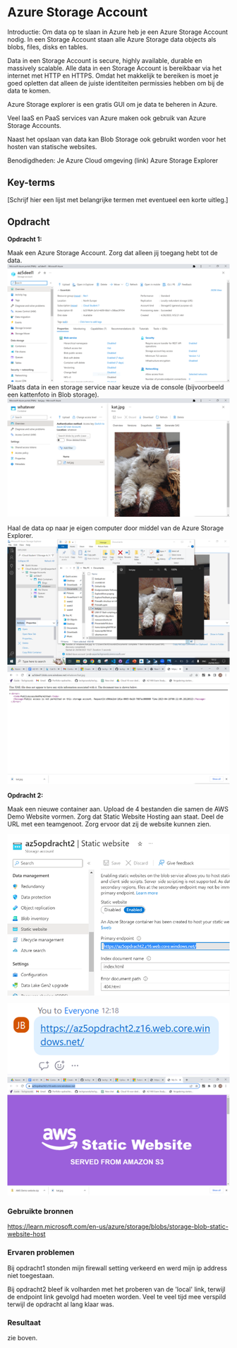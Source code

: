 # Azure Storage Account

Introductie:
Om data op te slaan in Azure heb je een Azure Storage Account nodig. In een Storage Account staan alle Azure Storage data objects als blobs, files, disks en tables.

Data in een Storage Account is secure, highly available, durable en massively scalable. Alle data in een Storage Account is bereikbaar via het internet met HTTP en HTTPS. Omdat het makkelijk te bereiken is moet je goed opletten dat alleen de juiste identiteiten permissies hebben om bij de data te komen.

Azure Storage explorer is een gratis GUI om je data te beheren in Azure.

Veel IaaS en PaaS services van Azure maken ook gebruik van Azure Storage Accounts.

Naast het opslaan van data kan Blob Storage ook gebruikt worden voor het hosten van statische websites.

Benodigdheden:
Je Azure Cloud omgeving (link)
Azure Storage Explorer

## Key-terms
[Schrijf hier een lijst met belangrijke termen met eventueel een korte uitleg.]

## Opdracht

**Opdracht 1:**

Maak een Azure Storage Account. 
 Zorg dat alleen jij toegang hebt tot de data.![Alt text](../00_includes/Week4/AZ5.1.PNG)
Plaats data in een storage service naar keuze via de console (bijvoorbeeld een kattenfoto in Blob storage).  
![Alt text](../00_includes/Week4/AZ5.2.PNG)  

Haal de data op naar je eigen computer door middel van de Azure Storage Explorer.
![Alt text](../00_includes/Week4/AZ5.3.PNG)
![Alt text](../00_includes/Week4/AZ5.4.PNG)

**Opdracht 2:**

Maak een nieuwe container aan.
Upload de 4 bestanden die samen de AWS Demo Website vormen.
Zorg dat Static Website Hosting aan staat.
Deel de URL met een teamgenoot. Zorg ervoor dat zij de website kunnen zien.

![Alt text](../00_includes/Week4/AZ5.5.PNG)

![Alt text](../00_includes/Week4/AZ5.6.PNG)
![Alt text](../00_includes/Week4/AZ5.7.PNG)

### Gebruikte bronnen
https://learn.microsoft.com/en-us/azure/storage/blobs/storage-blob-static-website-host

### Ervaren problemen

Bij opdracht1 stonden mijn firewall setting verkeerd en werd mijn ip address niet toegestaan.

Bij opdracht2 bleef ik volharden met het proberen van de 'local' link, terwijl de endpoint link gevolgd had moeten worden. Veel te veel tijd mee verspild terwijl de opdracht al lang klaar was.

### Resultaat
zie boven.
